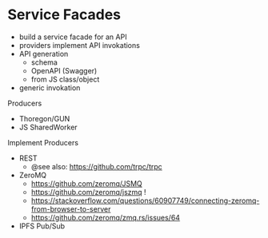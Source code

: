 Service Facades
===============

- build a service facade for an API
- providers implement API invokations
- API generation
    - schema
    - OpenAPI (Swagger)
    - from JS class/object
- generic invokation

Producers
- Thoregon/GUN
- JS SharedWorker

Implement Producers
- REST
    - @see also: https://github.com/trpc/trpc
- ZeroMQ
    - https://github.com/zeromq/JSMQ
    - https://github.com/zeromq/jszmq   !
    - https://stackoverflow.com/questions/60907749/connecting-zeromq-from-browser-to-server
    - https://github.com/zeromq/zmq.rs/issues/64
- IPFS Pub/Sub



